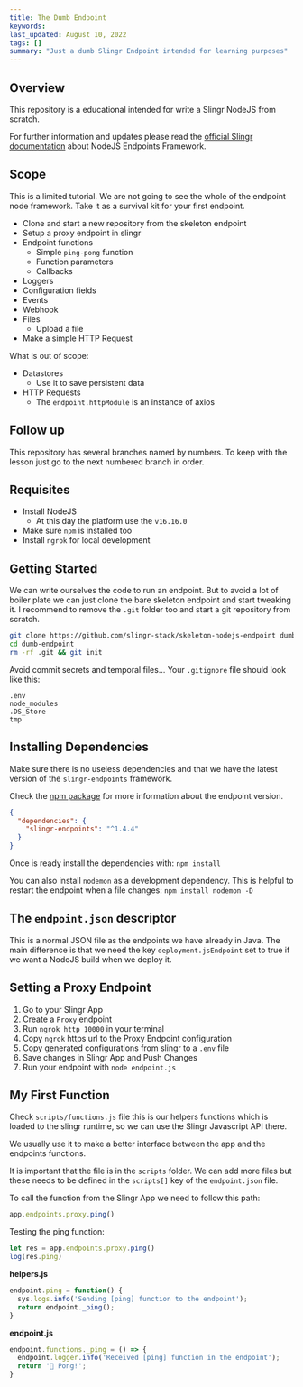 ```yaml
---
title: The Dumb Endpoint
keywords: 
last_updated: August 10, 2022
tags: []
summary: "Just a dumb Slingr Endpoint intended for learning purposes"
---
```


## Overview

This repository is a educational intended for write a Slingr NodeJS from
scratch.

For further information and updates please read the [official Slingr
documentation](https://platform-docs.slingr.io/extensions_node_sdk.html)
about NodeJS Endpoints Framework.

## Scope

This is a limited tutorial. We are not going to see the whole of the
endpoint node framework. Take it as a survival kit for your first
endpoint.

- Clone and start a new repository from the skeleton endpoint
- Setup a proxy endpoint in slingr
- Endpoint functions
  - Simple `ping-pong` function
  - Function parameters
  - Callbacks
- Loggers
- Configuration fields
- Events
- Webhook
- Files
  - Upload a file
- Make a simple HTTP Request

What is out of scope:

- Datastores
  - Use it to save persistent data
- HTTP Requests
  - The `endpoint.httpModule` is an instance of axios

## Follow up

This repository has several branches named by numbers. To keep with the
lesson just go to the next numbered branch in order.

## Requisites

- Install NodeJS
  - At this day the platform use the `v16.16.0`
- Make sure `npm` is installed too
- Install `ngrok` for local development

## Getting Started

We can write ourselves the code to run an endpoint. But to avoid a lot
of boiler plate we can just clone the bare skeleton endpoint and start
tweaking it. I recommend to remove the `.git` folder too and start a git
repository from scratch.

```bash
git clone https://github.com/slingr-stack/skeleton-nodejs-endpoint dumb-endpoint
cd dumb-endpoint
rm -rf .git && git init
```

Avoid commit secrets and temporal files... Your `.gitignore` file should
look like this:

```
.env
node_modules
.DS_Store
tmp
```

## Installing Dependencies

Make sure there is no useless dependencies and that we have the latest
version of the `slingr-endpoints` framework.

Check the [npm package](https://www.npmjs.com/package/slingr-endpoints)
for more information about the endpoint version.

```json
{
  "dependencies": {
    "slingr-endpoints": "^1.4.4"
  }
}
```

Once is ready install the dependencies with: `npm install`

You can also install `nodemon` as a development dependency. This is
helpful to restart the endpoint when a file changes: `npm install
nodemon -D`

## The `endpoint.json` descriptor

This is a normal JSON file as the endpoints we have already in Java. The
main difference is that we need the key `deployment.jsEndpoint` set to
true if we want a NodeJS build when we deploy it.

## Setting a Proxy Endpoint

1. Go to your Slingr App
1. Create a `Proxy` endpoint
1. Run `ngrok http 10000` in your terminal
1. Copy `ngrok` https url to the Proxy Endpoint configuration
1. Copy generated configurations from slingr to a `.env` file
1. Save changes in Slingr App and Push Changes
1. Run your endpoint with `node endpoint.js`

## My First Function

Check `scripts/functions.js` file this is our helpers functions which is
loaded to the slingr runtime, so we can use the Slingr Javascript API
there.

We usually use it to make a better interface between the app and the
endpoints functions.

It is important that the file is in the `scripts` folder. We can add
more files but these needs to be defined in the `scripts[]` key of the
`endpoint.json` file.

To call the function from the Slingr App we need to follow this path:

```js
app.endpoints.proxy.ping()
```

Testing the ping function:

```js
let res = app.endpoints.proxy.ping()
log(res.ping)
```

**helpers.js**

```js
endpoint.ping = function() {
  sys.logs.info('Sending [ping] function to the endpoint');
  return endpoint._ping();
}
```

**endpoint.js**

```js
endpoint.functions._ping = () => {
  endpoint.logger.info('Received [ping] function in the endpoint');
  return '🏓 Pong!';
}
```
